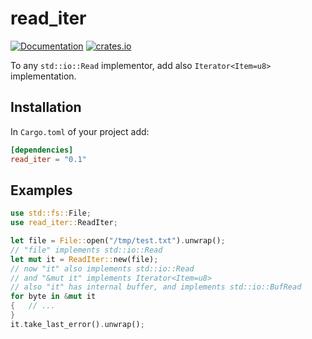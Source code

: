 # read_iter

[![Documentation](https://docs.rs/read_iter/badge.svg)](https://docs.rs/read_iter)
[![crates.io](https://img.shields.io/crates/v/read_iter.svg)](https://crates.io/crates/read_iter)

To any `std::io::Read` implementor, add also `Iterator<Item=u8>` implementation.

## Installation

In `Cargo.toml` of your project add:
```toml
[dependencies]
read_iter = "0.1"
```

## Examples

```rust
use std::fs::File;
use read_iter::ReadIter;

let file = File::open("/tmp/test.txt").unwrap();
// "file" implements std::io::Read
let mut it = ReadIter::new(file);
// now "it" also implements std::io::Read
// and "&mut it" implements Iterator<Item=u8>
// also "it" has internal buffer, and implements std::io::BufRead
for byte in &mut it
{	// ...
}
it.take_last_error().unwrap();
```
